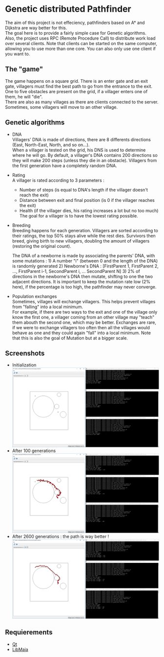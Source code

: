 # Genetic distributed Pathfinder

The aim of this project is not effeciency, pathfinders based on A* and Dijkstra are way better for this.  
The goal here is to provide a fairly simple case for Genetic algorithms.  
Also, the project uses RPC (Remote Procedure Call) to distribute work load over several clients.
Note that clients can be started on the same computer, allowing you to use more than one core.
You can also only use one client if you want to.

## The "game"
The game happens on a square grid. There is an enter gate and an exit gate, villagers must find the best path to go from the entrance to the exit.
One to five obstacles are present on the grid, if a villager enters one of them, he will "die".  
There are also as many villages as there are clients connected to the server. Sometimes, some villagers will move to an other village.

## Genetic algorithms
- DNA  
	Villagers' DNA is made of directions, there are 8 differents directions (East, North-East, North, and so on...).  
	When a villager is tested on the grid, his DNS is used to determine where he will go. By default, a villager's DNA contains 200 directions so they will make 200 steps (unless they die in an obstacle).
	Villagers from the first generation have a completely random DNA.
	
- Rating  
	A villager is rated according to 3 parameters :
	- Number of steps (is equal to DNA's length if the villager doesn't reach the exit)
	- Distance between exit and final position (is 0 if the villager reaches the exit)
	- Health (if the villager dies, his rating increases a lot but no too much)
	The goal for a villager is to have the lowest rating possible.
	
- Breeding  
	Breeding happens for each generation. Villagers are sorted according to their ratings, the top 50% stays alive while the rest dies.
	Survivors then breed, giving birth to new villagers, doubling the amount of villagers (restoring the original count).
	
	The DNA of a newborne is made by associating the parents' DNA, with some mutations :
		1) A number "i" (between 0 and the length of the DNA) is randomly generated
		2) Newborne's DNA : [FirstParent 1, FirstParent 2, ..., FirstParent i-1, SecondParent i, ... SecondParent N]
		3) 2% of directions in the newborne's DNA then mutate, shifting to one the two adjacent directions.
	It is important to keep the mutation rate low (2% here), if the percentage is too high, the pathfinder may never converge.
	
- Population exchanges  
	Sometimes, villages will exchange villagers. This helps prevent villages from "falling" into a local minimum.  
	For example, if there are two ways to the exit and one of the village only know the first one, a villager coming from an other village may "teach" them abouth the second one, which may be better.
	Exchanges are rare, if we were to exchange villagers too often then all the villages would behave as one and they could again "fall" into a local minimum.
	Note that this is also the goal of Mutation but at a bigger scale.
	
## Screenshots
- Initialization
![Alt text](Illustrations/Genetic-distributed-Pathfinder_init.png)
- After 100 generations
![Alt text](Illustrations/Genetic-distributed-Pathfinder_100gen.png)
- After 2600 generations : the path is way better !
![Alt text](Illustrations/Genetic-distributed-Pathfinder_2600gen.png)

## Requierements

- [Qt](https://www.qt.io/)
- [LibMaia](https://github.com/wiedi/libmaia)